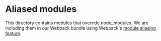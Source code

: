 # Aliased modules

This directory contains modules that override node_modules. We are including them in our Webpack bundle
using Webpack's [module aliasing feature](https://webpack.js.org/configuration/resolve/#resolve-alias).
